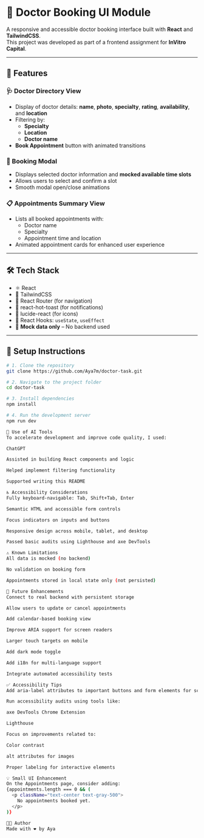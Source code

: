 # 🏥 Doctor Booking UI Module

A responsive and accessible doctor booking interface built with **React** and **TailwindCSS**.  
This project was developed as part of a frontend assignment for **InVitro Capital**.

---

## 📌 Features

### 🩺 Doctor Directory View
- Display of doctor details: **name**, **photo**, **specialty**, **rating**, **availability**, and **location**
- Filtering by:
  - **Specialty**
  - **Location**
  - **Doctor name**
- **Book Appointment** button with animated transitions

### 📅 Booking Modal
- Displays selected doctor information and **mocked available time slots**
- Allows users to select and confirm a slot
- Smooth modal open/close animations

### 📋 Appointments Summary View
- Lists all booked appointments with:
  - Doctor name
  - Specialty
  - Appointment time and location
- Animated appointment cards for enhanced user experience

---

## 🛠️ Tech Stack

- ⚛️ React
- 🎨 TailwindCSS
- 🔁 React Router (for navigation)
- 🔔 react-hot-toast (for notifications)
- 🎯 lucide-react (for icons)
- 🧠 React Hooks: `useState`, `useEffect`
- 🧪 **Mock data only** – No backend used

---

## 🚀 Setup Instructions

```bash
# 1. Clone the repository
git clone https://github.com/Aya7m/doctor-task.git

# 2. Navigate to the project folder
cd doctor-task

# 3. Install dependencies
npm install

# 4. Run the development server
npm run dev

🤖 Use of AI Tools
To accelerate development and improve code quality, I used:

ChatGPT

Assisted in building React components and logic

Helped implement filtering functionality

Supported writing this README

♿ Accessibility Considerations
Fully keyboard-navigable: Tab, Shift+Tab, Enter

Semantic HTML and accessible form controls

Focus indicators on inputs and buttons

Responsive design across mobile, tablet, and desktop

Passed basic audits using Lighthouse and axe DevTools

⚠️ Known Limitations
All data is mocked (no backend)

No validation on booking form

Appointments stored in local state only (not persisted)

🚀 Future Enhancements
Connect to real backend with persistent storage

Allow users to update or cancel appointments

Add calendar-based booking view

Improve ARIA support for screen readers

Larger touch targets on mobile

Add dark mode toggle

Add i18n for multi-language support

Integrate automated accessibility tests

✅ Accessibility Tips
Add aria-label attributes to important buttons and form elements for screen reader support

Run accessibility audits using tools like:

axe DevTools Chrome Extension

Lighthouse

Focus on improvements related to:

Color contrast

alt attributes for images

Proper labeling for interactive elements

💡 Small UI Enhancement
On the Appointments page, consider adding:
{appointments.length === 0 && (
  <p className="text-center text-gray-500">
    No appointments booked yet.
  </p>
)}

👩‍💻 Author
Made with ❤️ by Aya